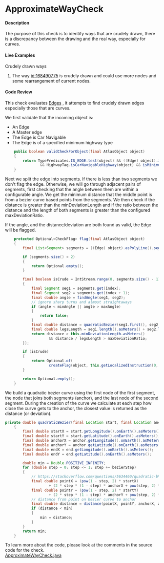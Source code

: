 # ApproximateWayCheck

#### Description

The purpose of this check is to identify ways that are crudely drawn, there is a discrepancy between the drawing 
and the real way, especially for curves.

#### Live Examples

Crudely drawn ways
1. The way [id:168490775](https://www.openstreetmap.org/way/168490775) is crudely drawn and could use more nodes 
and some rearrangement of current nodes.

#### Code Review

This check evaluates [Edges](https://github.com/osmlab/atlas/blob/dev/src/main/java/org/openstreetmap/atlas/geography/atlas/items/Edge.java)
, it attempts to find crudely drawn edges especially those that are curves.

We first validate that the incoming object is: 
* An Edge
* A Master edge
* The Edge is Car Navigable
* The Edge is of a specified minimum highway type
```java
    public boolean validCheckForObject(final AtlasObject object)
    {
        return TypePredicates.IS_EDGE.test(object) && ((Edge) object).isMasterEdge()
                && HighwayTag.isCarNavigableHighway(object) && isMinimumHighwayType(object);
    }
```

Next we split the edge into segments. If there is less than two segments we don't flag the edge. 
Otherwise, we will go through adjacent pairs of segments, first checking that the angle between 
them are within a configurable angle. We get the minimum distance that the middle point is from a bezier curve based 
points from the segments. We then check if the distance is greater than the minDeviationLength and if the ratio between 
the distance and the length of both segments is greater than the configured maxDeviationRatio.

If the angle, and the distance/deviation are both found as valid, the Edge will be flagged.  
```java
    protected Optional<CheckFlag> flag(final AtlasObject object)
    {
        final List<Segment> segments = ((Edge) object).asPolyLine().segments();

        if (segments.size() < 2)
        {
            return Optional.empty();
        }

        final boolean isCrude = IntStream.range(0, segments.size() - 1).anyMatch(index ->
        {
            final Segment seg1 = segments.get(index);
            final Segment seg2 = segments.get(index + 1);
            final double angle = findAngle(seg1, seg2);
            // ignore sharp turns and almost straightaways
            if (angle < minAngle || angle > maxAngle)
            {
                return false;
            }
            final double distance = quadraticBezier(seg1.first(), seg2.first(), seg2.end());
            final double legsLength = seg1.length().asMeters() + seg2.length().asMeters();
            return distance > this.minDeviationLength.asMeters()
                    && distance / legsLength > maxDeviationRatio;
        });

        if (isCrude)
        {
            return Optional.of(
                    createFlag(object, this.getLocalizedInstruction(0, object.getOsmIdentifier())));
        }

        return Optional.empty();
    }
```

We build a quadratic bezier curve using the first node of the first segment, the node that joins both segments (anchor), 
and the last node of the second segment. During the creation of the curve we calculate at each step how close the 
curve gets to the anchor, the closest value is returned as the distance (or deviation).
```java
private double quadraticBezier(final Location start, final Location anchor, final Location end)
    {
        final double startX = start.getLongitude().onEarth().asMeters();
        final double startY = start.getLatitude().onEarth().asMeters();
        final double anchorX = anchor.getLongitude().onEarth().asMeters();
        final double anchorY = anchor.getLatitude().onEarth().asMeters();
        final double endX = end.getLongitude().onEarth().asMeters();
        final double endY = end.getLatitude().onEarth().asMeters();

        double min = Double.POSITIVE_INFINITY;
        for (double step = 0; step <= 1; step += bezierStep)
        {
            // https://stackoverflow.com/questions/5634460/quadratic-b%C3%A9zier-curve-calculate-points
            final double pointX = (pow(1 - step, 2) * startX)
                    + (2 * step * (1 - step) * anchorX + pow(step, 2) * endX);
            final double pointY = (pow(1 - step, 2) * startY)
                    + (2 * step * (1 - step) * anchorY + pow(step, 2) * endY);
            // distance from point on bezier curve to anchor
            final double distance = distance(pointX, pointY, anchorX, anchorY);
            if (distance < min)
            {
                min = distance;
            }
        }
        return min;
    }
```

To learn more about the code, please look at the comments in the source code for the check.  
[ApproximateWayCheck.java﻿](../../src/main/java/org/openstreetmap/atlas/checks/validation/linear/edges/ApproximateWayCheck.java)
